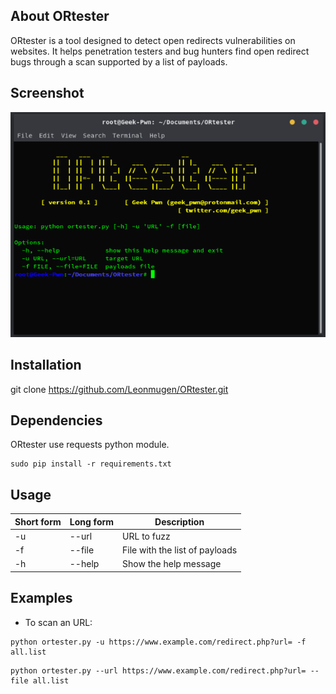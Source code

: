 ## About ORtester

ORtester is a tool designed to detect open redirects vulnerabilities on websites. It helps penetration testers and bug hunters find open redirect bugs through a scan supported by a list of payloads.

## Screenshot
![Alt text](https://github.com/Geek-Pwn/ORtester/blob/master/banner.PNG?raw=true)

## Installation
git clone https://github.com/Leonmugen/ORtester.git

## Dependencies
ORtester use requests python module.
```
sudo pip install -r requirements.txt
```

## Usage
| Short form | Long form | Description |
| --- | --- | --- |
| -u | --url | URL to fuzz |
| -f | --file | File with the list of payloads |
| -h | --help | Show the help message |

## Examples
* To scan an URL:
```
python ortester.py -u https://www.example.com/redirect.php?url= -f all.list
```
```
python ortester.py --url https://www.example.com/redirect.php?url= --file all.list
```
